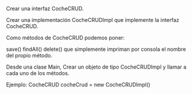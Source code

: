 Crear una interfaz CocheCRUD.


Crear una implementación CocheCRUDImpl que implemente la interfaz CocheCRUD.


Como métodos de CocheCRUD podemos poner:


save()
findAll()
delete() que simplemente impriman por consola el nombre del propio método.


Desde una clase Main, Crear un objeto de tipo CocheCRUDImpl y llamar a cada uno de los métodos.


Ejemplo: CocheCRUD cocheCrud = new CocheCRUDImpl()